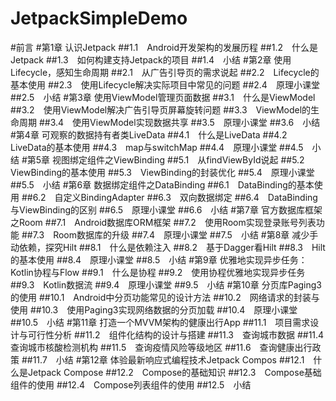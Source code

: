 # JetpackSimpleDemo
#前言
    #第1章 认识Jetpack
    ##1.1　Android开发架构的发展历程
    ##1.2　什么是Jetpack
    ##1.3　如何构建支持Jetpack的项目
    ##1.4　小结
    #第2章 使用Lifecycle，感知生命周期
    ##2.1　从广告引导页的需求说起
    ##2.2　Lifecycle的基本使用
    ##2.3　使用Lifecycle解决实际项目中常见的问题
    ##2.4　原理小课堂
    ##2.5　小结
    #第3章 使用ViewModel管理页面数据
    ##3.1　什么是ViewModel
    ##3.2　使用ViewModel解决广告引导页屏幕旋转问题
    ##3.3　ViewModel的生命周期
    ##3.4　使用ViewModel实现数据共享
    ##3.5　原理小课堂
    ##3.6　小结
    #第4章 可观察的数据持有者类LiveData
    ##4.1　什么是LiveData
    ##4.2　LiveData的基本使用
    ##4.3　map与switchMap
    ##4.4　原理小课堂
    ##4.5　小结
    #第5章 视图绑定组件之ViewBinding
    ##5.1　从findViewById说起
    ##5.2　ViewBinding的基本使用
    ##5.3　ViewBinding的封装优化
    ##5.4　原理小课堂
    ##5.5　小结
    #第6章 数据绑定组件之DataBinding
    ##6.1　DataBinding的基本使用
    ##6.2　自定义BindingAdapter
    ##6.3　双向数据绑定
    ##6.4　DataBinding与ViewBinding的区别
    ##6.5　原理小课堂
    ##6.6　小结
    #第7章 官方数据库框架之Room
    ##7.1　Android数据库ORM框架
    ##7.2　使用Room实现登录账号列表功能
    ##7.3　Room数据库的升级
    ##7.4　原理小课堂
    ##7.5　小结
    #第8章 减少手动依赖，探究Hilt
    ##8.1　什么是依赖注入
    ##8.2　基于Dagger看Hilt
    ##8.3　Hilt的基本使用
    ##8.4　原理小课堂
    ##8.5　小结
    #第9章 优雅地实现异步任务：Kotlin协程与Flow
    ##9.1　什么是协程
    ##9.2　使用协程优雅地实现异步任务
    ##9.3　Kotlin数据流
    ##9.4　原理小课堂
    ##9.5　小结
    #第10章 分页库Paging3的使用
    ##10.1　Android中分页功能常见的设计方法
    ##10.2　网络请求的封装与使用
    ##10.3　使用Paging3实现网络数据的分页加载
    ##10.4　原理小课堂
    ##10.5　小结
    #第11章 打造一个MVVM架构的健康出行App
    ##11.1　项目需求设计与可行性分析
    ##11.2　组件化结构的设计与搭建
    ##11.3　查询城市数据
    ##11.4　查询城市核酸检测机构
    ##11.5　查询疫情风险等级地区
    ##11.6　查询健康出行政策
    ##11.7　小结
    #第12章 体验最新响应式编程技术Jetpack Compos
    ##12.1　什么是Jetpack Compose
    ##12.2　Compose的基础知识
    ##12.3　Compose基础组件的使用
    ##12.4　Compose列表组件的使用
    ##12.5　小结
